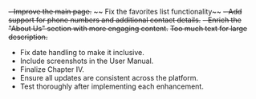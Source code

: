 ~~- Improve the main page.~~
~~ Fix the favorites list functionality~~
~~- Add support for phone numbers and additional contact details.~~
~~- Enrich the "About Us" section with more engaging content.~~
~~Too much text for large description.~~

- Fix date handling to make it inclusive.
- Include screenshots in the User Manual.
- Finalize Chapter IV.
- Ensure all updates are consistent across the platform.
- Test thoroughly after implementing each enhancement.
